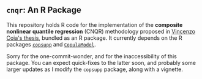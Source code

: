 ## `cnqr`: An R Package

This repository holds R code for the implementation of the __composite nonlinear quantile regression__ (CNQR) methodology proposed in [Vincenzo Coia's thesis](https://open.library.ubc.ca/cIRcle/collections/ubctheses/24/items/1.0342941), bundled as an R package. It currently depends on the R packages [`copsupp`](https://bitbucket.org/vcoia/copsupp) and [`CopulaModel`](http://copula.stat.ubc.ca/).

Sorry for the one-commit-wonder, and for the inaccessibility of this package. You can expect quick-fixes to the latter soon, and probably some larger updates as I modify the `copsupp` package, along with a vignette. 